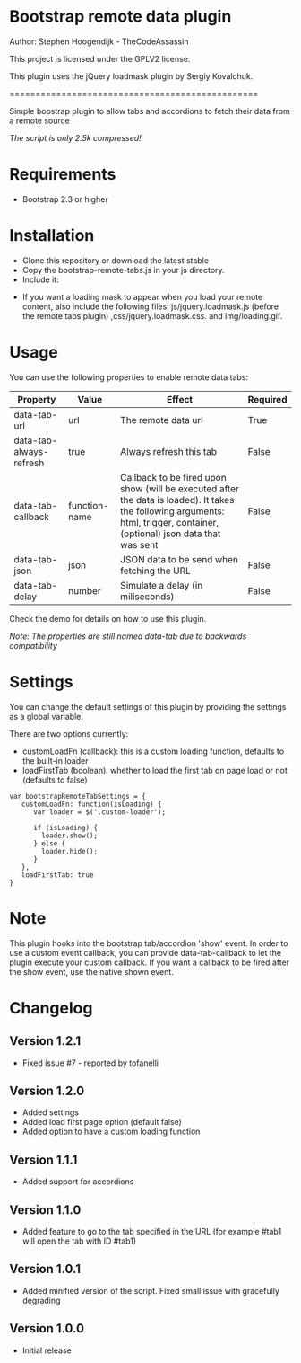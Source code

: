 Bootstrap remote data plugin
=====================
Author: Stephen Hoogendijk - TheCodeAssassin

This project is licensed under the GPLV2 license.

This plugin uses the jQuery loadmask plugin by Sergiy Kovalchuk.

================================================

Simple boostrap plugin to allow tabs and accordions to fetch their data from a remote source

*The script is only 2.5k compressed!*

Requirements
============

* Bootstrap 2.3 or higher

Installation
============

- Clone this repository or download the latest stable
- Copy the bootstrap-remote-tabs.js in your js directory.
- Include it:
<script type="text/javascript" src="js/bootstrap-remote-tabs-2-3.js"></script>
- If you want a loading mask to appear when you load your remote content, also include the following files: js/jquery.loadmask.js (before the remote tabs plugin)
,css/jquery.loadmask.css. and img/loading.gif.


Usage
=====
You can use the following properties to enable remote data tabs:


|   Property   |   Value    |   Effect  | Required |
|--------------|-------------| ------------|------------ |
|data-tab-url  | url |  The remote data url  | True |
|data-tab-always-refresh | true |  Always refresh this tab | False |
|data-tab-callback | function-name | Callback to be fired upon show (will be executed after the data is loaded). It takes the following arguments: html, trigger, container, (optional) json data that was sent | False |
|data-tab-json | json | JSON data to be send when fetching the URL | False |
|data-tab-delay | number |  Simulate a delay (in miliseconds) | False |

Check the demo for details on how to use this plugin.

*Note: The properties are still named data-tab due to backwards compatibility*

Settings
===
You can change the default settings of this plugin by providing the settings as a global variable.

There are two options currently:

* customLoadFn (callback): this is a custom loading function, defaults to the built-in loader
* loadFirstTab (boolean): whether to load the first tab on page load or not (defaults to false)

```
var bootstrapRemoteTabSettings = {
   customLoadFn: function(isLoading) {
      var loader = $('.custom-loader');
      
      if (isLoading) {
        loader.show();
      } else {
        loader.hide();
      }
   },
   loadFirstTab: true
}
```

Note
====
This plugin hooks into the bootstrap tab/accordion 'show' event. In order to use a custom event callback, you can provide data-tab-callback
to let the plugin execute your custom callback. If you want a callback to be fired after the show event, use the native
shown event.

Changelog
===

Version 1.2.1
------
*  Fixed issue #7 - reported by tofanelli


Version 1.2.0
------
*  Added settings
*  Added load first page option (default false)
*  Added option to have a custom loading function


Version 1.1.1
------
*  Added support for accordions


Version 1.1.0
------
*  Added feature to go to the tab specified in the URL (for example #tab1 will open the tab with ID #tab1)


Version 1.0.1
------
*   Added minified version of the script. Fixed small issue with gracefully degrading

Version 1.0.0
------
*   Initial release

